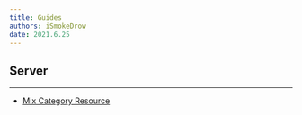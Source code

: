 ```yaml
---
title: Guides
authors: iSmokeDrow
date: 2021.6.25
---
```


## Server
---

- [Mix Category Resource](guides/mixcategory-guide.md)
